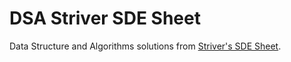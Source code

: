 # DSA Striver SDE Sheet

Data Structure and Algorithms solutions from [Striver's SDE Sheet][striver_dsa_sheet].

[striver_dsa_sheet]: https://takeuforward.org/interviews/strivers-sde-sheet-top-coding-interview-problems
